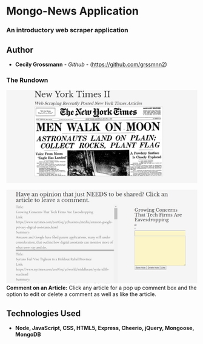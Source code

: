# Mongo-News Application

### An introductory web scraper application


## Author
* **Cecily Grossmann** - *Github* - (https://github.com/grssmnn2)

### The Rundown

![Main Page](./public/images/main.PNG)

![Comment Page](./public/images/comment.PNG)
**Comment on an Article:** Click any article for a pop up comment box and the option to edit or delete a comment as well as like the article.


## Technologies Used
* **Node, JavaScript, CSS, HTML5, Express, Cheerio, jQuery, Mongoose, MongoDB**

